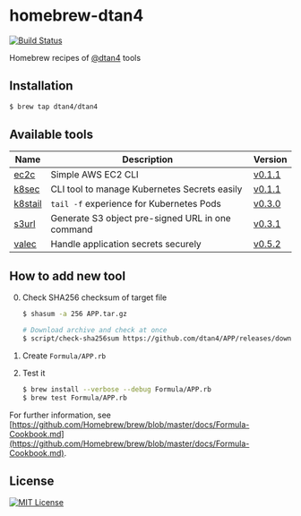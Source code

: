 # homebrew-dtan4

[![Build Status](https://travis-ci.org/dtan4/homebrew-dtan4.svg?branch=master)](https://travis-ci.org/dtan4/homebrew-dtan4)

Homebrew recipes of [@dtan4](https://github.com/dtan4) tools

## Installation

```bash
$ brew tap dtan4/dtan4
```

## Available tools

| Name | Description | Version |
|------|-------------|---------|
| [ec2c](https://github.com/dtan4/ec2c) | Simple AWS EC2 CLI | [v0.1.1](https://github.com/dtan4/ec2c/releases/tag/v0.1.1) |
| [k8sec](https://github.com/dtan4/k8sec) | CLI tool to manage Kubernetes Secrets easily | [v0.1.1](https://github.com/dtan4/k8sec/releases/tag/v0.1.1) |
| [k8stail](https://github.com/dtan4/k8stail) | `tail -f` experience for Kubernetes Pods | [v0.3.0](https://github.com/dtan4/k8stail/releases/tag/v0.3.0) |
| [s3url](https://github.com/dtan4/s3url) | Generate S3 object pre-signed URL in one command | [v0.3.1](https://github.com/dtan4/s3url/releases/tag/v0.3.1) |
| [valec](https://github.com/dtan4/valec) | Handle application secrets securely | [v0.5.2](https://github.com/dtan4/valec/releases/tag/v0.5.2) |

## How to add new tool

0. Check SHA256 checksum of target file

   ```bash
   $ shasum -a 256 APP.tar.gz

   # Download archive and check at once
   $ script/check-sha256sum https://github.com/dtan4/APP/releases/downloads/v0.1.2/APP.tar.gz
   ```

0. Create `Formula/APP.rb`
0. Test it

    ```bash
   $ brew install --verbose --debug Formula/APP.rb
   $ brew test Formula/APP.rb
   ```

For further information, see [https://github.com/Homebrew/brew/blob/master/docs/Formula-Cookbook.md](https://github.com/Homebrew/brew/blob/master/docs/Formula-Cookbook.md).

## License

[![MIT License](http://img.shields.io/badge/license-MIT-blue.svg?style=flat)](LICENSE)
